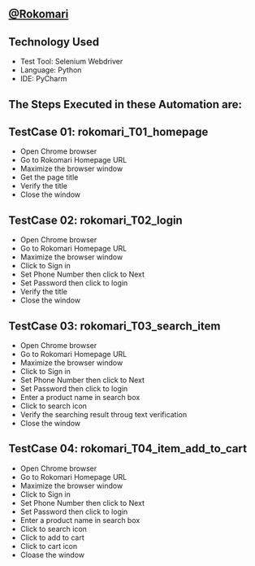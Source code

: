 ## [@Rokomari](https://www.rokomari.com/book) <br>
## Technology Used
- Test Tool: Selenium Webdriver
- Language: Python
- IDE: PyCharm</li>
## The Steps Executed in these Automation are: <br>
## TestCase 01: rokomari_T01_homepage
- Open Chrome browser
- Go to Rokomari Homepage URL
- Maximize the browser window
- Get the page title
- Verify the title
- Close the window
## TestCase 02: rokomari_T02_login
- Open Chrome browser
- Go to Rokomari Homepage URL
- Maximize the browser window
- Click to Sign in
- Set Phone Number then click to Next
- Set Password then click to login
- Verify the title
- Close the window
## TestCase 03: rokomari_T03_search_item
- Open Chrome browser
- Go to Rokomari Homepage URL
- Maximize the browser window
- Click to Sign in
- Set Phone Number then click to Next
- Set Password then click to login
- Enter a product name in search box
- Click to search icon
- Verify the searching result throug text verification
- Close the window
## TestCase 04: rokomari_T04_item_add_to_cart
- Open Chrome browser
- Go to Rokomari Homepage URL
- Maximize the browser window
- Click to Sign in
- Set Phone Number then click to Next
- Set Password then click to login
- Enter a product name in search box
- Click to search icon
- Click to add to cart
- Click to cart icon
- Cloase the window
